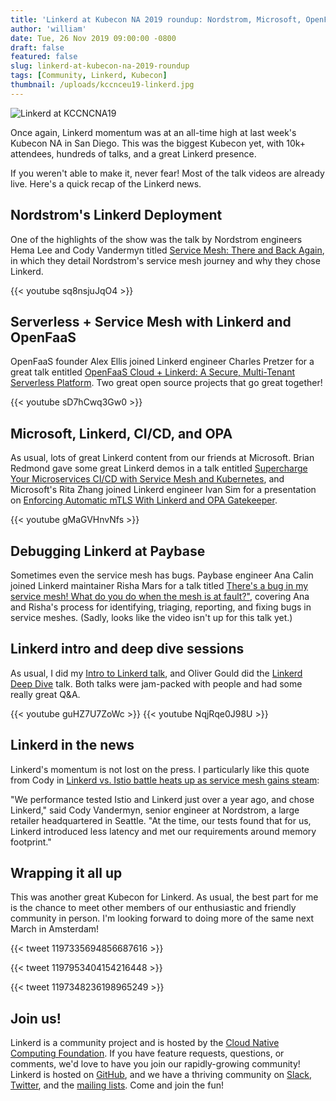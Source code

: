 ```yaml
---
title: 'Linkerd at Kubecon NA 2019 roundup: Nordstrom, Microsoft, OpenFaaS, PayBase, and lots of community!'
author: 'william'
date: Tue, 26 Nov 2019 09:00:00 -0800
draft: false
featured: false
slug: linkerd-at-kubecon-na-2019-roundup
tags: [Community, Linkerd, Kubecon]
thumbnail: /uploads/kccnceu19-linkerd.jpg
---
```


![Linkerd at KCCNCNA19](/uploads/kccncna19-linkerd.jpg)

Once again, Linkerd momentum was at an all-time high at last week's Kubecon NA
in San Diego. This was the biggest Kubecon yet, with 10k+ attendees, hundreds
of talks, and a great Linkerd presence.

If you weren't able to make it, never fear! Most of the talk videos are already
live. Here's a quick recap of the Linkerd news.

## Nordstrom's Linkerd Deployment

One of the highlights of the show was the talk by Nordstrom engineers Hema Lee
and Cody Vandermyn titled [Service Mesh: There and Back
Again](https://www.youtube.com/watch?v=sq8nsjuJqO4), in which they detail
Nordstrom's service mesh journey and why they chose Linkerd.

{{< youtube sq8nsjuJqO4 >}}

## Serverless + Service Mesh with Linkerd and OpenFaaS

OpenFaaS founder Alex Ellis joined Linkerd engineer Charles Pretzer for a great
talk entitled [OpenFaaS Cloud + Linkerd: A Secure, Multi-Tenant
Serverless Platform](https://www.youtube.com/watch?v=sD7hCwq3Gw0). Two great
open source projects that go great together!

{{< youtube sD7hCwq3Gw0 >}}

## Microsoft, Linkerd, CI/CD, and OPA

As usual, lots of great Linkerd content from our friends at Microsoft. Brian
Redmond gave some great Linkerd demos in a talk entitled [Supercharge Your
Microservices CI/CD with Service Mesh and
Kubernetes](https://www.youtube.com/watch?v=SMoaem3UBag), and Microsoft's Rita
Zhang joined Linkerd engineer Ivan Sim for a presentation on [Enforcing
Automatic mTLS With Linkerd and OPA
Gatekeeper](https://www.youtube.com/watch?v=gMaGVHnvNfs).

{{< youtube gMaGVHnvNfs >}}

## Debugging Linkerd at Paybase

Sometimes even the service mesh has bugs. Paybase engineer Ana Calin joined
Linkerd maintainer Risha Mars for a talk titled [There's a bug in my service
mesh! What do you do when the mesh is at
fault?"](https://kccncna19.sched.com/event/UaZB/theres-a-bug-in-my-service-mesh-what-do-you-do-when-the-mesh-is-at-fault-ana-calin-paybase-risha-mars-buoyant),
covering Ana and Risha's process for identifying, triaging, reporting, and
fixing bugs in service meshes. (Sadly, looks like the video isn't up for this
talk yet.)

## Linkerd intro and deep dive sessions

As usual, I did my [Intro to Linkerd
talk](https://www.youtube.com/watch?v=guHZ7U7ZoWc), and Oliver Gould did the
[Linkerd Deep Dive](https://www.youtube.com/watch?v=NqjRqe0J98U) talk. Both
talks were jam-packed with people and had some really great Q&A.

{{< youtube guHZ7U7ZoWc >}}
{{< youtube NqjRqe0J98U >}}

## Linkerd in the news

Linkerd's momentum is not lost on the press. I particularly like this quote
from Cody in [Linkerd vs. Istio battle heats up as service mesh gains
steam](https://searchitoperations.techtarget.com/news/252474376/Linkerd-vs-Istio-battle-heats-up-as-service-mesh-gains-steam):

"We performance tested Istio and Linkerd just over a year ago, and chose
Linkerd," said Cody Vandermyn, senior engineer at Nordstrom, a large retailer
headquartered in Seattle. "At the time, our tests found that for us, Linkerd
introduced less latency and met our requirements around memory footprint."

## Wrapping it all up

This was another great Kubecon for Linkerd. As usual, the best part for me is
the chance to meet other members of our enthusiastic and friendly community in
person. I'm looking forward to doing more of the same next March in Amsterdam!

{{< tweet 1197335694856687616 >}}

{{< tweet 1197953404154216448 >}}

{{< tweet 1197348236198965249 >}}

## Join us!

Linkerd is a community project and is hosted by the [Cloud Native Computing
Foundation](https://cncf.io). If you have feature requests, questions, or
comments, we'd love to have you join our rapidly-growing community! Linkerd is
hosted on [GitHub](https://github.com/linkerd/), and we have a thriving
community on [Slack](https://slack.linkerd.io),
[Twitter](https://twitter.com/linkerd), and the [mailing
lists](https://linkerd.io/2/get-involved/). Come and join the fun!
